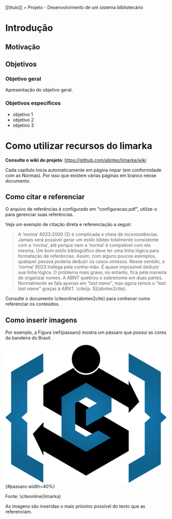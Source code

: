 
[[titulo]]
= Projeto - Desenvolvimento de um sistema bibliotecário
# Introdução

## Motivação

## Objetivos

### Objetivo geral

Apresentação do objetivo geral.

### Objetivos específicos

- objetivo 1
- objetivo 2
- objetivo 3

<!-- 
Isto é um comentário, mesma sintaxe do HTML. Para conhecer a sintaxe 
do limarka consulte: https://github.com/abntex/limarka/wiki/Sintaxe 
-->

# Como utilizar recursos do limarka

**Consulte o wiki do projeto**: https://github.com/abntex/limarka/wiki

Cada capítulo inicia automaticamente em página ímpar (em conformidade com as Normas). Por isso que existem várias páginas em branco nesse documento.

## Como citar e referenciar

O arquivo de referências é configurado em "configuracao.pdf", utilize-o
para gerenciar suas referências.

Veja um exemplo de citação direta e referenciação a seguir:

> A ‘norma’ 6023:2000 (2) é complicada e cheia de inconsistências. Jamais será
possível gerar um estilo bibtex totalmente consistente com a ‘norma’, até porque
nem a ‘norma’ é compatível com ela mesma. Um bom estilo bibliográfico deve
ter uma linha lógica para formatação de referências. Assim, com alguns poucos
exemplos, qualquer pessoa poderia deduzir os casos omissos. Nesse sentido, a
‘norma’ 6023 trafega pela contra-mão. É quase impossível deduzir sua linha lógica.
O problema mais grave, no entanto, fica pela maneira de organizar nomes. A ABNT
quebrou o sobrenome em duas partes. Normalmente se fala apenas em “*last name*”,
mas agora temos o “*last last name*” graças à ABNT. \cite[p. 5]{abntex2cite}.

Consulte o documento \citeonline{abntex2cite} para conhecer como referenciar os
conteúdos.

## Como inserir imagens

Por exemplo, a Figura \ref{passaro} mostra um pássaro que possui as cores da bandeira do Brasil. 

<!--
Para referenciar essa figura no texto utilize: Figura \ref{passaro} ou \autoref{passaro}
-->

![Pássaro com as cores da bandeira do Brasil](\logo.jpg){#passaro width=40%}

Fonte: \citeonline{limarka}

As imagens são inseridas o mais próximo possível do texto que as referenciam.
